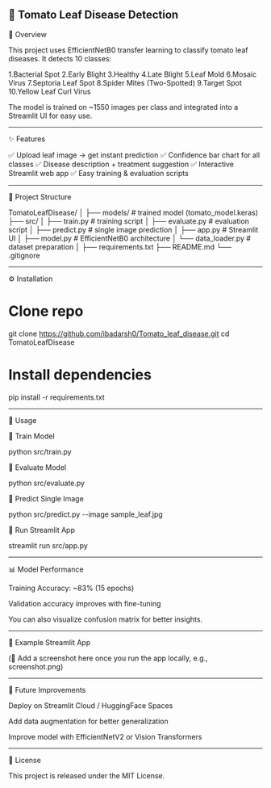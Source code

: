 🍅 Tomato Leaf Disease Detection
------------------------------------------
🌿 Overview

This project uses EfficientNetB0 transfer learning to classify tomato leaf diseases.
It detects 10 classes:

1.Bacterial Spot
2.Early Blight
3.Healthy
4.Late Blight
5.Leaf Mold
6.Mosaic Virus
7.Septoria Leaf Spot
8.Spider Mites (Two-Spotted)
9.Target Spot
10.Yellow Leaf Curl Virus

The model is trained on ~1550 images per class and integrated into a Streamlit UI for easy use.

-------------------------------------------------------------------------------------------------

✨ Features

✅ Upload leaf image → get instant prediction
✅ Confidence bar chart for all classes
✅ Disease description + treatment suggestion
✅ Interactive Streamlit web app
✅ Easy training & evaluation scripts


-------------------------------------------------------------------------------------------------

📂 Project Structure

TomatoLeafDisease/
│
├── models/                  # trained model (tomato_model.keras)
├── src/
│   ├── train.py             # training script
│   ├── evaluate.py          # evaluation script
│   ├── predict.py           # single image prediction
│   ├── app.py               # Streamlit UI
│   ├── model.py             # EfficientNetB0 architecture
│   └── data_loader.py       # dataset preparation
│
├── requirements.txt
├── README.md
└── .gitignore


---------------------------------------------------------------------------------------------------

⚙ Installation

# Clone repo
git clone https://github.com/ibadarsh0/Tomato_leaf_disease.git
cd TomatoLeafDisease

# Install dependencies
pip install -r requirements.txt


---------------------------------------------------------------------------------------------------

🚀 Usage

🔹 Train Model

python src/train.py

🔹 Evaluate Model

python src/evaluate.py

🔹 Predict Single Image

python src/predict.py --image sample_leaf.jpg

🔹 Run Streamlit App

streamlit run src/app.py


---------------------------------------------------------------------------------------------------

📊 Model Performance

Training Accuracy: ~83% (15 epochs)

Validation accuracy improves with fine-tuning


You can also visualize confusion matrix for better insights.


---------------------------------------------------------------------------------------------------

🌱 Example Streamlit App

(📸 Add a screenshot here once you run the app locally, e.g., screenshot.png)


---------------------------------------------------------------------------------------------------

🧩 Future Improvements

Deploy on Streamlit Cloud / HuggingFace Spaces

Add data augmentation for better generalization

Improve model with EfficientNetV2 or Vision Transformers



---------------------------------------------------------------------------------------------------

📜 License

This project is released under the MIT License.